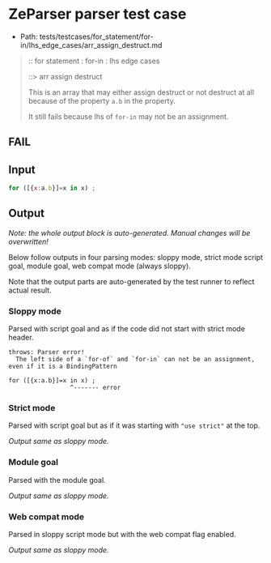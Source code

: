 # ZeParser parser test case

- Path: tests/testcases/for_statement/for-in/lhs_edge_cases/arr_assign_destruct.md

> :: for statement : for-in : lhs edge cases
>
> ::> arr assign destruct
>
> This is an array that may either assign destruct or not destruct at all because of the property `a.b` in the property.
>
> It still fails because lhs of `for-in` may not be an assignment.

## FAIL

## Input

`````js
for ([{x:a.b}]=x in x) ;
`````

## Output

_Note: the whole output block is auto-generated. Manual changes will be overwritten!_

Below follow outputs in four parsing modes: sloppy mode, strict mode script goal, module goal, web compat mode (always sloppy).

Note that the output parts are auto-generated by the test runner to reflect actual result.

### Sloppy mode

Parsed with script goal and as if the code did not start with strict mode header.

`````
throws: Parser error!
  The left side of a `for-of` and `for-in` can not be an assignment, even if it is a BindingPattern

for ([{x:a.b}]=x in x) ;
                 ^------- error
`````

### Strict mode

Parsed with script goal but as if it was starting with `"use strict"` at the top.

_Output same as sloppy mode._

### Module goal

Parsed with the module goal.

_Output same as sloppy mode._

### Web compat mode

Parsed in sloppy script mode but with the web compat flag enabled.

_Output same as sloppy mode._
